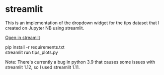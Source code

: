 # streamlit

<p>This is an implementation of the dropdown widget for the tips dataset that I created on Jupyter NB using streamlit.</p>

<p><a href="https://cjschan-streamlit-tips-plots-9dqxk2.streamlitapp.com/">Open in streamlit</a></p>

<p>pip install -r requirements.txt<br/>
streamlit run tips_plots.py
</p>

<p>Note: There's currently a bug in python 3.9 that causes some issues with streamlit 1.12, so I used streamlit 1.11.</p>
